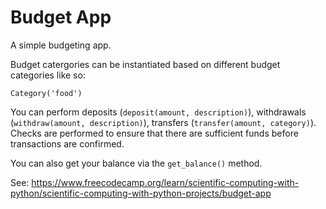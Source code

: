 # Budget App

A simple budgeting app.

Budget catergories can be instantiated based on different budget categories like so:

`Category('food')`

You can perform deposits (`deposit(amount, description)`), withdrawals (`withdraw(amount, description)`), transfers (`transfer(amount, category)`). Checks are performed to ensure that there are sufficient funds before transactions are confirmed.

You can also get your balance via the `get_balance()` method.

See: https://www.freecodecamp.org/learn/scientific-computing-with-python/scientific-computing-with-python-projects/budget-app
